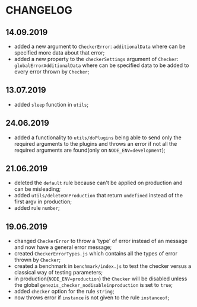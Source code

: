 # CHANGELOG

## 14.09.2019

- added a new argument to `CheckerError`: `additionalData` where can be specified more data about that error;
- added a new property to the `checkerSettings` argument of `Checker`: `globalErrorAdditionalData` where can be 
specified data to be added to every error thrown by `Checker`;

## 13.07.2019

- added `sleep` function in `utils`;

## 24.06.2019

- added a functionality to `utils/doPlugins` being able to send only the required arguments to the plugins and throws an
error if not all the required arguments are found(only on `NODE_ENV=development`);

## 21.06.2019

- deleted the `default` rule because can't be applied on production and can be misleading;
- added `utils/deleteOnProduction` that return `undefined` instead of the first argv in production;
- added rule `number`;

## 19.06.2019

- changed `CheckerError` to throw a 'type' of error instead of an message and now have a general error message;
- created `CheckerErrorTypes.js` which contains all the types of error thrown by `Checker`;
- created a benchmark in `benchmark/index.js` to test the checker versus a classical way of testing parameters;
- in production(`NODE_ENV=production`) the `Checker` will be disabled unless the global `genezis_checker_nodisableinproduction` is set to `true`;
- added `checker` option for the rule `string`;
- now throws error if `instance` is not given to the rule `instanceof`;
